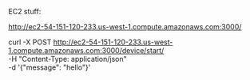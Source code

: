 EC2 stuff: 

http://ec2-54-151-120-233.us-west-1.compute.amazonaws.com:3000/

curl -X POST http://ec2-54-151-120-233.us-west-1.compute.amazonaws.com:3000/device/start/ \
-H "Content-Type: application/json" \
-d '{"message": "hello"}'